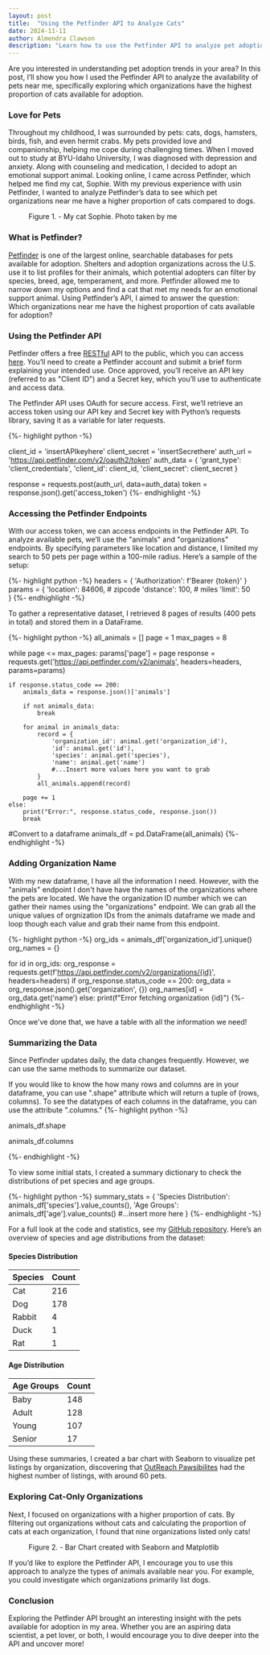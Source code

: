 ```yaml
---
layout: post
title:  "Using the Petfinder API to Analyze Cats"
date: 2024-11-11
author: Almendra Clawson
description: "Learn how to use the Petfinder API to analyze pet adoption data."
---
```


<p class="intro"><span class="dropcap">A</span>re you interested in understanding pet adoption trends in your area? In this post, I’ll show you how I used the Petfinder API to analyze the availability of pets near me, specifically exploring which organizations have the highest proportion of cats available for adoption.</p>

### Love for Pets

Throughout my childhood, I was surrounded by pets: cats, dogs, hamsters, birds, fish, and even hermit crabs. My pets provided love and companionship, helping me cope during challenging times. When I moved out to study at BYU-Idaho University, I was diagnosed with depression and anxiety. Along with counseling and medication, I decided to adopt an emotional support animal. Looking online, I came across Petfinder, which helped me find my cat, Sophie. With my previous experience with usin Petfinder, I wanted to analyze Petfinder’s data to see which pet organizations near me have a higher proportion of cats compared to dogs.

<figure> <img src="{{site.url}}/{{site.baseurl}}/assets/img/sophie.jpg" alt=""> <figcaption> Figure 1. - My cat Sophie. Photo taken by me</figcaption> </figure>

### What is Petfinder?

[Petfinder](https://www.petfinder.com/) is one of the largest online, searchable databases for pets available for adoption. Shelters and adoption organizations across the U.S. use it to list profiles for their animals, which potential adopters can filter by species, breed, age, temperament, and more. Petfinder allowed me to narrow down my options and find a cat that met my needs for an emotional support animal. Using Petfinder’s API, I aimed to answer the question: Which organizations near me have the highest proportion of cats available for adoption?

### Using the Petfinder API

Petfinder offers a free [RESTful](https://www.geeksforgeeks.org/rest-api-introduction/) API to the public, which you can access [here](https://www.petfinder.com/developers/). You’ll need to create a Petfinder account and submit a brief form explaining your intended use. Once approved, you’ll receive an API key (referred to as "Client ID") and a Secret key, which you’ll use to authenticate and access data.

The Petfinder API uses OAuth for secure access. First, we’ll retrieve an access token using our API key and Secret key with Python’s requests library, saving it as a variable for later requests.

{%- highlight python -%}

client_id = 'insertAPIkeyhere'
client_secret = 'insertSecrethere'
auth_url = 'https://api.petfinder.com/v2/oauth2/token'
auth_data = {
    'grant_type': 'client_credentials',
    'client_id': client_id,
    'client_secret': client_secret
}

response = requests.post(auth_url, data=auth_data)
token = response.json().get('access_token')
{%- endhighlight -%}

### Accessing the Petfinder Endpoints

With our access token, we can access endpoints in the Petfinder API. To analyze available pets, we’ll use the "animals" and "organizations" endpoints. By specifying parameters like location and distance, I limited my search to 50 pets per page within a 100-mile radius. Here’s a sample of the setup:

{%- highlight python -%}
headers = {
    'Authorization': f'Bearer {token}'
}
params = {
    'location': 84606, # zipcode
    'distance': 100, # miles
    'limit': 50           
}
{%- endhighlight -%}

To gather a representative dataset, I retrieved 8 pages of results (400 pets in total) and stored them in a DataFrame.

{%- highlight python -%}
all_animals = []
page = 1
max_pages = 8

while page <= max_pages:
    params['page'] = page
    response = requests.get('https://api.petfinder.com/v2/animals', headers=headers, params=params)

    if response.status_code == 200:
        animals_data = response.json()['animals']
        
        if not animals_data:
            break

        for animal in animals_data:
            record = {
                'organization_id': animal.get('organization_id'),
                'id': animal.get('id'),
                'species': animal.get('species'),
                'name': animal.get('name')
                #...Insert more values here you want to grab          
            }
            all_animals.append(record)
        
        page += 1 
    else:
        print("Error:", response.status_code, response.json())
        break

#Convert to a dataframe
animals_df = pd.DataFrame(all_animals)
{%- endhighlight -%}


### Adding Organization Name

With my new dataframe, I have all the information I need. However, with the "animals" endpoint
I don't have have the names of the organizations where the pets are located. We have the organization ID
number which we can gather their names using the "organizations" endpoint. We can grab all the unique values
of orgnization IDs from the animals dataframe we made and loop though each value and grab their name from this
endpoint.

{%- highlight python -%}
org_ids = animals_df['organization_id'].unique()
org_names = {}

for id in org_ids:
    org_response = requests.get(f'https://api.petfinder.com/v2/organizations/{id}', headers=headers)
    if org_response.status_code == 200:
        org_data = org_response.json().get('organization', {})
        org_names[id] = org_data.get('name')
    else:
        print(f"Error fetching organization {id}")
{%- endhighlight -%}

Once we've done that, we have a table with all the information we need!


### Summarizing the Data

Since Petfinder updates daily, the data changes frequently. However, we can use the same methods to summarize our dataset.

If you would like to know the how many rows and columns are in your dataframe, you can use ".shape" attribute which will return a tuple of (rows, columns). To see the datatypes of each columns in the dataframe, you can use the attribute ".columns."
{%- highlight python -%}

animals_df.shape

animals_df.columns

{%- endhighlight -%}

To view some initial stats, I created a summary dictionary to check the distributions of pet species and age groups.

{%- highlight python -%}
summary_stats = {
    'Species Distribution': animals_df['species'].value_counts(),
    'Age Groups': animals_df['age'].value_counts()
    #...insert more here
}
{%- endhighlight -%}

For a full look at the code and statistics, see my [GitHub repository](https://github.com/clawmendra/petfinder). Here’s an overview of species and age distributions from the dataset:

#### Species Distribution

| Species     | Count       |
| ----------- | ----------- |
| Cat         | 216         |
| Dog         | 178         |
| Rabbit      | 4           |
| Duck        | 1           |
| Rat         | 1           |

#### Age Distribution

| Age Groups  | Count       |
| ----------- | ----------- |
| Baby        | 148         |
| Adult       | 128         |
| Young       | 107         |
| Senior      | 17          |

Using these summaries, I created a bar chart with Seaborn to visualize pet listings by organization, discovering that [OutReach Pawsibilites](https://outreachpawsabilitiesinc.org/) had the highest number of listings, with around 60 pets.

### Exploring Cat-Only Organizations

Next, I focused on organizations with a higher proportion of cats. By filtering out organizations without cats and calculating the proportion of cats at each organization, I found that nine organizations listed only cats!

<figure> <img src="{{site.url}}/{{site.baseurl}}/assets/img/catprop.png" alt=""> <figcaption> Figure 2. - Bar Chart created with Seaborn and Matplotlib</figcaption> </figure>

If you’d like to explore the Petfinder API, I encourage you to use this approach to analyze the types of animals available near you. For example, you could investigate which organizations primarily list dogs.

### Conclusion

Exploring the Petfinder API brought an interesting insight with the pets available for adoption in my area. Whether you are an aspiring data scientist, a pet lover, or both, I would encourage you to dive deeper into the API and uncover more!